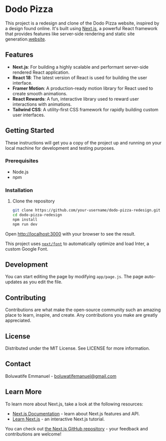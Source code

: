 # Dodo Pizza

This project is a redesign and clone of the Dodo Pizza website, inspired by a design found online. It's built using [Next.js](https://nextjs.org/), a powerful React framework that provides features like server-side rendering and static site generation.[website](https://dodopizza.ng/lagos/gbagada).

## Features

- **Next.js**: For building a highly scalable and performant server-side rendered React application.
- **React 18**: The latest version of React is used for building the user interface.
- **Framer Motion**: A production-ready motion library for React used to create smooth animations.
- **React Rewards**: A fun, interactive library used to reward user interactions with animations.
- **Tailwind CSS**: A utility-first CSS framework for rapidly building custom user interfaces.


## Getting Started

These instructions will get you a copy of the project up and running on your local machine for development and testing purposes.

### Prerequisites

- Node.js
- npm

### Installation

1. Clone the repository
   ```bash
   git clone https://github.com/your-username/dodo-pizza-redesign.git
   cd dodo-pizza-redesign
   npm install
   npm run dev
   ```

Open [http://localhost:3000](http://localhost:3000) with your browser to see the result.

This project uses [`next/font`](https://nextjs.org/docs/basic-features/font-optimization) to automatically optimize and load Inter, a custom Google Font.

## Development

You can start editing the page by modifying `app/page.js`. The page auto-updates as you edit the file.

## Contributing

Contributions are what make the open-source community such an amazing place to learn, inspire, and create. Any contributions you make are greatly appreciated.

## License

Distributed under the MIT License. See LICENSE for more information.

## Contact

Boluwatife Emmanuel - boluwatifemanuel@gmail.com



## Learn More

To learn more about Next.js, take a look at the following resources:

- [Next.js Documentation](https://nextjs.org/docs) - learn about Next.js features and API.
- [Learn Next.js](https://nextjs.org/learn) - an interactive Next.js tutorial.

You can check out [the Next.js GitHub repository](https://github.com/vercel/next.js/) - your feedback and contributions are welcome!

